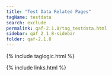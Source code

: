 ```yaml
---
title: "Test Data Related Pages"
tagName: testdata
search: exclude
permalink: qaf-2.1.8/tag_testdata.html
sidebar: qaf_2_1_8-sidebar
folder: qaf-2.1.8
---
```

{% include taglogic.html %}

{% include links.html %}
